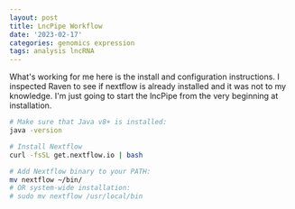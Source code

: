 ```yaml
---
layout: post
title: LncPipe Workflow
date: '2023-02-17'
categories: genomics expression
tags: analysis lncRNA
---
```


What's working for me here is the install and configuration instructions. I inspected Raven to see if nextflow is already installed and it was not to my knowledge. I'm just going to start the lncPipe from the very beginning at installation.

```sh
# Make sure that Java v8+ is installed:
java -version

# Install Nextflow
curl -fsSL get.nextflow.io | bash

# Add Nextflow binary to your PATH:
mv nextflow ~/bin/
# OR system-wide installation:
# sudo mv nextflow /usr/local/bin
```
